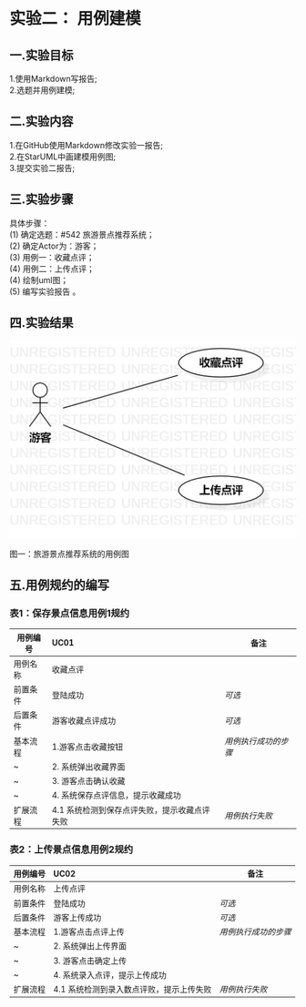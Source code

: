 #  实验二： 用例建模

## 一.实验目标

1.使用Markdown写报告;      
2.选题并用例建模;  

## 二.实验内容

1.在GitHub使用Markdown修改实验一报告;    
2.在StarUML中画建模用例图;   
3.提交实验二报告;  

## 三.实验步骤

具体步骤：  
(1) 确定选题：#542 旅游景点推荐系统；  
(2) 确定Actor为：游客；    
(3) 用例一：收藏点评；  
(4) 用例二：上传点评；  
(4) 绘制uml图；  
(5) 编写实验报告 。  

## 四.实验结果

![旅游景点推荐用例图](./shiyan2.jpg)

图一：旅游景点推荐系统的用例图

## 五.用例规约的编写

### 表1：保存景点信息用例1规约  

用例编号  | UC01 | 备注  
-|:-|-  
用例名称  | 收藏点评  |   
前置条件  | 登陆成功     | *可选*   
后置条件  | 游客收藏点评成功     | *可选*   
基本流程  | 1.游客点击收藏按钮  |*用例执行成功的步骤*    
~| 2. 系统弹出收藏界面  |   
~| 3. 游客点击确认收藏  |   
~| 4. 系统保存点评信息，提示收藏成功  |   
扩展流程  | 4.1 系统检测到保存点评失败，提示收藏点评失败   |*用例执行失败*    


### 表2：上传景点信息用例2规约  

用例编号  | UC02 | 备注  
-|:-|-  
用例名称  | 上传点评  |   
前置条件  |  登陆成功    | *可选*   
后置条件  | 游客上传成功     | *可选*   
基本流程  | 1.游客点击点评上传  |*用例执行成功的步骤*    
~| 2. 系统弹出上传界面  |   
~| 3. 游客点击确定上传  |   
~| 4. 系统录入点评，提示上传成功  |   
扩展流程  | 4.1 系统检测到录入数点评败，提示上传失败   |*用例执行失败* 

